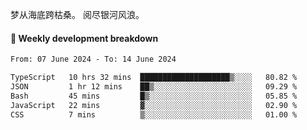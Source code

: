 梦从海底跨枯桑。
阅尽银河风浪。


#### 📝 Weekly development breakdown

<!--START_SECTION:waka-->

```txt
From: 07 June 2024 - To: 14 June 2024

TypeScript   10 hrs 32 mins  ████████████████████▒░░░░   80.82 %
JSON         1 hr 12 mins    ██▒░░░░░░░░░░░░░░░░░░░░░░   09.29 %
Bash         45 mins         █▒░░░░░░░░░░░░░░░░░░░░░░░   05.85 %
JavaScript   22 mins         ▓░░░░░░░░░░░░░░░░░░░░░░░░   02.90 %
CSS          7 mins          ▒░░░░░░░░░░░░░░░░░░░░░░░░   01.00 %
```

<!--END_SECTION:waka-->



